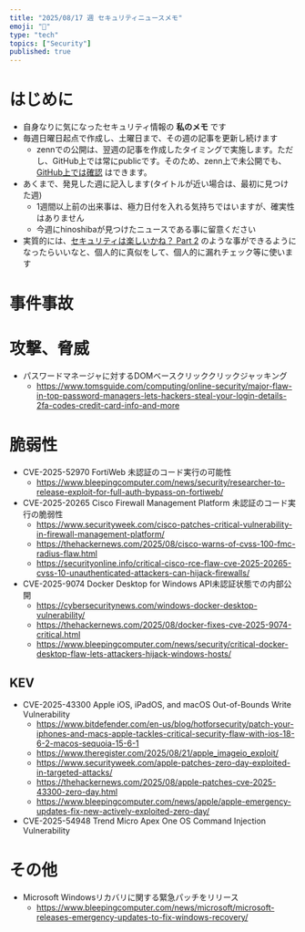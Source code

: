 ```yaml
---
title: "2025/08/17 週 セキュリティニュースメモ"
emoji: "🔖"
type: "tech"
topics: ["Security"]
published: true
---
```


# はじめに
* 自身なりに気になったセキュリティ情報の **私のメモ** です
* 毎週日曜日起点で作成し、土曜日まで、その週の記事を更新し続けます
    * zennでの公開は、翌週の記事を作成したタイミングで実施します。ただし、GitHub上では常にpublicです。そのため、zenn上で未公開でも、[GitHub上では確認](https://github.com/hinoshiba/zenn.dev/tree/main/articles) はできます。
* あくまで、発見した週に記入します(タイトルが近い場合は、最初に見つけた週)
    * 1週間以上前の出来事は、極力日付を入れる気持ちではいますが、確実性はありません
    * 今週にhinoshibaが見つけたニュースである事に留意ください
* 実質的には、[セキュリティは楽しいかね？ Part 2](https://negi.hatenablog.com/) のような事ができるようになったらいいなと、個人的に真似をして、個人的に漏れチェック等に使います

# 事件事故


# 攻撃、脅威

* パスワードマネージャに対するDOMベースクリッククリックジャッキング
    * https://www.tomsguide.com/computing/online-security/major-flaw-in-top-password-managers-lets-hackers-steal-your-login-details-2fa-codes-credit-card-info-and-more

# 脆弱性

* CVE-2025-52970 FortiWeb 未認証のコード実行の可能性
    * https://www.bleepingcomputer.com/news/security/researcher-to-release-exploit-for-full-auth-bypass-on-fortiweb/
*  CVE-2025-20265 Cisco Firewall Management Platform 未認証のコード実行の脆弱性
    * https://www.securityweek.com/cisco-patches-critical-vulnerability-in-firewall-management-platform/
    * https://thehackernews.com/2025/08/cisco-warns-of-cvss-100-fmc-radius-flaw.html
    * https://securityonline.info/critical-cisco-rce-flaw-cve-2025-20265-cvss-10-unauthenticated-attackers-can-hijack-firewalls/
* CVE-2025-9074 Docker Desktop for Windows API未認証状態での内部公開
    * https://cybersecuritynews.com/windows-docker-desktop-vulnerability/
    * https://thehackernews.com/2025/08/docker-fixes-cve-2025-9074-critical.html
    * https://www.bleepingcomputer.com/news/security/critical-docker-desktop-flaw-lets-attackers-hijack-windows-hosts/

## KEV
* CVE-2025-43300 Apple iOS, iPadOS, and macOS Out-of-Bounds Write Vulnerability
    * https://www.bitdefender.com/en-us/blog/hotforsecurity/patch-your-iphones-and-macs-apple-tackles-critical-security-flaw-with-ios-18-6-2-macos-sequoia-15-6-1
    * https://www.theregister.com/2025/08/21/apple_imageio_exploit/
    * https://www.securityweek.com/apple-patches-zero-day-exploited-in-targeted-attacks/
    * https://thehackernews.com/2025/08/apple-patches-cve-2025-43300-zero-day.html
    * https://www.bleepingcomputer.com/news/apple/apple-emergency-updates-fix-new-actively-exploited-zero-day/
* CVE-2025-54948 Trend Micro Apex One OS Command Injection Vulnerability


# その他

* Microsoft Windowsリカバリに関する緊急パッチをリリース
    * https://www.bleepingcomputer.com/news/microsoft/microsoft-releases-emergency-updates-to-fix-windows-recovery/
